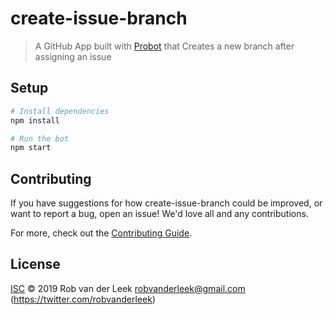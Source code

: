 # create-issue-branch

> A GitHub App built with [Probot](https://github.com/probot/probot) that Creates a new branch after assigning an issue

## Setup

```sh
# Install dependencies
npm install

# Run the bot
npm start
```

## Contributing

If you have suggestions for how create-issue-branch could be improved, or want to report a bug, open an issue! We'd love all and any contributions.

For more, check out the [Contributing Guide](CONTRIBUTING.md).

## License

[ISC](LICENSE) © 2019 Rob van der Leek <robvanderleek@gmail.com> (https://twitter.com/robvanderleek)
